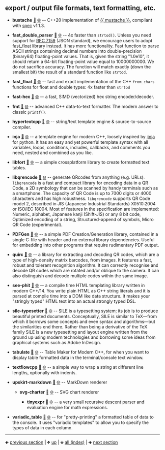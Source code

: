 











## export / output file formats, text formatting, etc.

- **bustache** [📁](./bustache) [🌐](https://github.com/GerHobbelt/bustache) -- C++20 implementation of [{{ mustache }}](http://mustache.github.io/), compliant with [spec](https://github.com/mustache/spec) v1.1.3.
- **fast_double_parser** [📁](./fast_double_parser) [🌐](https://github.com/GerHobbelt/fast_double_parser) -- 4x faster than `strtod()`. Unless you need support for [RFC 7159](https://tools.ietf.org/html/rfc7159) (JSON standard), we encourage users to adopt [fast_float](https://github.com/fastfloat/fast_float) library instead. It has more functionality. Fast function to parse ASCII strings containing decimal numbers into double-precision (binary64) floating-point values.  That is, given the string "1.0e10", it should return a 64-bit floating-point value equal to 10000000000. We do not sacrifice accuracy. The function will match exactly (down the smallest bit) the result of a standard function like `strtod`.
- **fast_float** [📁](./fast_float) [🌐](https://github.com/GerHobbelt/fast_float) -- fast and exact implementation of the C++ `from_chars` functions for float and double types: 4x faster than `strtod`
- **fast-hex** [📁](./fast-hex) [🌐](https://github.com/GerHobbelt/fast-hex) -- a fast, SIMD (vectorized) hex string encoder/decoder.
- **fmt** [📁](./fmt) [🌐](https://github.com/GerHobbelt/fmt) -- advanced C++ data-to-text formatter. The modern answer to classic `printf()`.
- **hypertextcpp** [📁](./hypertextcpp) [🌐](https://github.com/GerHobbelt/hypertextcpp) -- string/text template engine & source-to-source compiler.
- **inja** [📁](./inja) [🌐](https://github.com/GerHobbelt/inja) -- a template engine for modern C++, loosely inspired by [jinja](http://jinja.pocoo.org) for python. It has an easy and yet powerful template syntax with all variables, loops, conditions, includes, callbacks, and comments you need, nested and combined as you like.
- **libfort** [📁](./libfort) [🌐](https://github.com/GerHobbelt/libfort) -- a simple crossplatform library to create formatted text tables.
- **libqrencode** [📁](./libqrencode) [🌐](https://github.com/GerHobbelt/libqrencode) -- generate QRcodes from anything (e.g. URLs). `libqrencode` is a fast and compact library for encoding data in a QR Code, a 2D symbology that can be scanned by handy terminals such as a smartphone. The capacity of QR Code is up to 7000 digits or 4000 characters and has high robustness. `libqrencode` supports QR Code model 2, described in JIS (Japanese Industrial Standards) X0510:2004 or ISO/IEC 18004. Most of features in the specification are implemented: Numeric, alphabet, Japanese kanji (Shift-JIS) or any 8 bit code, Optimized encoding of a string, Structured-append of symbols, Micro QR Code (experimental).
- **PDFGen** [📁](./PDFGen) [🌐](https://github.com/GerHobbelt/PDFGen) -- a simple PDF Creation/Generation library, contained in a single C-file with header and no external library dependencies. Useful for embedding into other programs that require rudimentary PDF output.
- **quirc** [📁](./quirc) [🌐](https://github.com/GerHobbelt/quirc) -- a library for extracting and decoding QR codes, which are a type of high-density matrix barcodes, from images. It features a fast, robust and tolerant recognition algorithm. It can correctly recognise and decode QR codes which are rotated and/or oblique to the camera. It can also distinguish and decode multiple codes within the same image.
- **see-phit** [📁](./see-phit) [🌐](https://github.com/GerHobbelt/see-phit) -- a compile time HTML templating library written in modern C++/14. You write plain HTML as C++ string literals and it is parsed at compile time into a DOM like data structure. It makes your "stringly typed" HTML text into an actual strongly typed DSL.
- **sile-typesetter** [📁](./sile-typesetter) [🌐](https://github.com/GerHobbelt/sile) -- SILE is a typesetting system; its job is to produce beautiful printed documents. Conceptually, SILE is similar to TeX—from which it borrows some concepts and even syntax and algorithms—but the similarities end there. Rather than being a derivative of the TeX family SILE is a new typesetting and layout engine written from the ground up using modern technologies and borrowing some ideas from graphical systems such as Adobe InDesign.
- **tabulate** [📁](./tabulate) [🌐](https://github.com/GerHobbelt/tabulate) -- Table Maker for Modern C++, for when you want to display table formatted data in the terminal/console text window.
- **textflowcpp** [📁](./textflowcpp) [🌐](https://github.com/GerHobbelt/textflowcpp) -- a simple way to wrap a string at different line lengths, optionally with indents.
- **upskirt-markdown** [📁](./upskirt-markdown) [🌐](https://github.com/GerHobbelt/soldout) -- MarkDown renderer
  
  - **svg-charter** [📁](./svg-charter) [🌐](https://github.com/GerHobbelt/charter) -- SVG chart renderer
    
    - **tinyexpr** [📁](./tinyexpr) [🌐](https://github.com/GerHobbelt/tinyexpr) -- a very small recursive descent parser and evaluation engine for math expressions.

- **variadic_table** [📁](./variadic_table) [🌐](https://github.com/GerHobbelt/variadic_table) -- for "pretty-printing" a formatted table of data to the console. It uses "variadic templates" to allow you to specify the types of data in each column.





	
----

🡸 [previous section](./0049-bibtex-and-similar-library-metadata-formats.md)  |  🡹 [up](./0006-libraries-we-re-looking-at-for-this-intent.md)  |  🡻 [all (index)](./0093-libraries-in-this.md)  |  🡺 [next section](./0051-fts.md)
